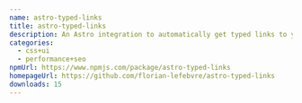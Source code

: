 ```yaml
---
name: astro-typed-links
title: astro-typed-links
description: An Astro integration to automatically get typed links to your pages.
categories:
  - css+ui
  - performance+seo
npmUrl: https://www.npmjs.com/package/astro-typed-links
homepageUrl: https://github.com/florian-lefebvre/astro-typed-links
downloads: 15
---
```

